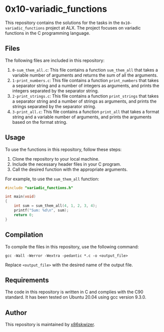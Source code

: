 # 0x10-variadic_functions

This repository contains the solutions for the tasks in the `0x10-variadic_functions` project at ALX. The project focuses on variadic functions in the C programming language.

## Files

The following files are included in this repository:

1. `0-sum_them_all.c`: This file contains a function `sum_them_all` that takes a variable number of arguments and returns the sum of all the arguments.
2. `1-print_numbers.c`: This file contains a function `print_numbers` that takes a separator string and a number of integers as arguments, and prints the integers separated by the separator string.
3. `2-print_strings.c`: This file contains a function `print_strings` that takes a separator string and a number of strings as arguments, and prints the strings separated by the separator string.
4. `3-print_all.c`: This file contains a function `print_all` that takes a format string and a variable number of arguments, and prints the arguments based on the format string.

## Usage

To use the functions in this repository, follow these steps:

1. Clone the repository to your local machine.
2. Include the necessary header files in your C program.
3. Call the desired function with the appropriate arguments.

For example, to use the `sum_them_all` function:

```c
#include "variadic_functions.h"

int main(void)
{
    int sum = sum_them_all(4, 1, 2, 3, 4);
    printf("Sum: %d\n", sum);
    return 0;
}
```

## Compilation

To compile the files in this repository, use the following command:

```
gcc -Wall -Werror -Wextra -pedantic *.c -o <output_file>
```

Replace `<output_file>` with the desired name of the output file.

## Requirements

The code in this repository is written in C and complies with the C90 standard. It has been tested on Ubuntu 20.04 using gcc version 9.3.0.

## Author

This repository is maintained by [x86skwizer](https://github.com/x86skwizer).
